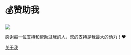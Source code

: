 # 💰赞助我

![](https://cdn.jsdelivr.net/gh/yxw007/BlogPicBed@master/img/202407211724509.jpeg)

感谢每一位支持和帮助过我的人，您的支持是我最大的动力！❤️

[关于我](https://yanxuewen.cn/about.html)
